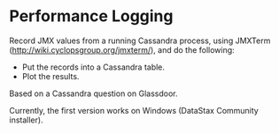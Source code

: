 Performance Logging
=========

Record JMX values from a running Cassandra process, using JMXTerm (http://wiki.cyclopsgroup.org/jmxterm/), and do the following:

* Put the records into a Cassandra table.
* Plot the results.

Based on a Cassandra question on Glassdoor.

Currently, the first version works on Windows (DataStax Community installer).
